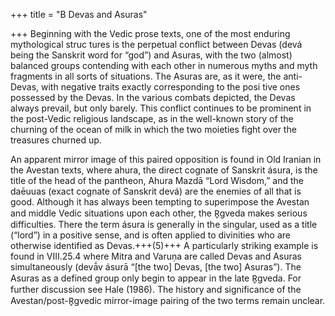 +++
title = "B Devas and Asuras"

+++
Beginning with the Vedic prose texts, one of the most enduring mythological struc tures is the perpetual conflict between Devas (devá being the Sanskrit word for  “god”) and Asuras, with the two (almost) balanced groups contending with each  other in numerous myths and myth fragments in all sorts of situations. The Asuras  are, as it were, the anti-Devas, with negative traits exactly corresponding to the posi tive ones possessed by the Devas. In the various combats depicted, the Devas always  prevail, but only barely. This conflict continues to be prominent in the post-Vedic  religious landscape, as in the well-known story of the churning of the ocean of milk  in which the two moieties fight over the treasures churned up. 

An apparent mirror image of this paired opposition is found in Old Iranian in  the Avestan texts, where ahura, the direct cognate of Sanskrit ásura, is the title of  the head of the pantheon, Ahura Mazdā “Lord Wisdom,” and the daēuuas (exact  cognate of Sanskrit devá) are the enemies of all that is good. Although it has always  been tempting to superimpose the Avestan and middle Vedic situations upon each  other, the R̥gveda makes serious difficulties. There the term ásura is generally in the  singular, used as a title (“lord”) in a positive sense, and is often applied to divinities who are otherwise identified as Devas.+++(5)+++ A particularly striking example is found  in VIII.25.4 where Mitra and Varuṇa are called Devas and Asuras simultaneously  (devā́v ásurā “[the two] Devas, [the two] Asuras”). The Asuras as a defined group  only begin to appear in the late R̥gveda. For further discussion see Hale (1986). The history and significance of the Avestan/post-R̥gvedic mirror-image pairing of the  two terms remain unclear. 
